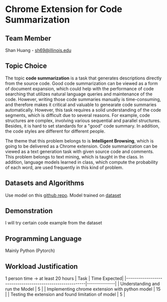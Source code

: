 # Chrome Extension for Code Summarization
## Team Member
Shan Huang - sh69@illinois.edu

## Topic Choice
The topic **code summarization** is a task that generates descriptions directly from the source code. Good code summarization can be viewed as a form of document expansion, which could help with the performance of code searching that utilizes natural language queries and maintenance of the code. However, writing those code summaries manually is time-consuming, and therefore makes it critical and valuable to genearate code summaries automatically. However, this task requires a solid understanding of the code segments, which is difficult due to several reasons. For example, code structures are complex, involving various sequential and parallel structures. Besides, it is hard to set standards for a "good" code summary. In addition, the code styles are different for different people. 

The theme that this problem belongs to is **Intelligent Browsing**, which is going to be delivered as a Chrome extension. Code summarization can be viewed as a text generation task with given source code and comments. This problem belongs to text mining, which is taught in the class. In addition, language models learned in class, which compute the probability of each word, are used frequently in this kind of problem.

## Datasets and Algorithms
Use model on this [github repo](https://github.com/wasiahmad/NeuralCodeSum).
Model trained on [dataset](https://github.com/EdinburghNLP/code-docstring-corpus)
## Demonstration
I will try certain code example from the dataset
## Programming Language
Mainly Python (Pytorch)

## Workload Justification 
1 person time -> at least 20 hours
| Task                                                     | Time Expected|
|----------------------------------------------------------|--------------|
| Understanding and run the Model                          | 5            |
| Implementing chrome extension with python model          | 15           |
| Testing the extension and found limitation of model      | 5            |
